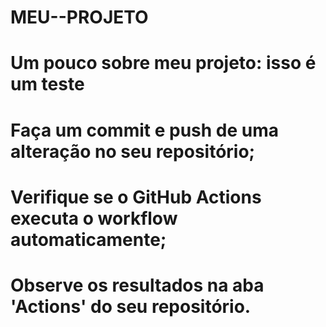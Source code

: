 # MEU--PROJETO
# Um pouco sobre meu projeto: isso é um teste
# Faça um commit e push de uma alteração no seu repositório;
#	Verifique se o GitHub Actions executa o workflow automaticamente;
#	Observe os resultados na aba 'Actions' do seu repositório.
